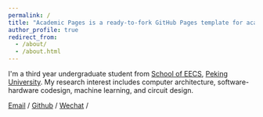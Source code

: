 ```yaml
---
permalink: /
title: "Academic Pages is a ready-to-fork GitHub Pages template for academic personal websites"
author_profile: true
redirect_from: 
  - /about/
  - /about.html
---
```


I'm a third year undergraduate student from [School of EECS](https://eecs.pku.edu.cn/), [Peking University](https://www.pku.edu.cn/). My research interest includes computer architecture, software-hardware codesign, machine learning, and circuit design.

[Email](2200012818@stu.edu.pku.cn) / [Github](https://github.com/atarchive) / [Wechat](../images/wechat.jpg) / 

                
